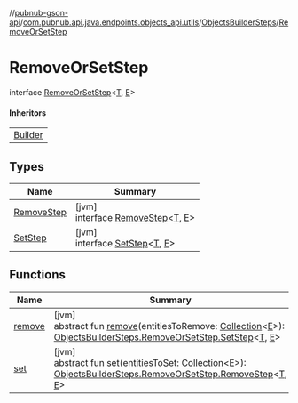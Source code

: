 //[pubnub-gson-api](../../../../index.md)/[com.pubnub.api.java.endpoints.objects_api.utils](../../index.md)/[ObjectsBuilderSteps](../index.md)/[RemoveOrSetStep](index.md)

# RemoveOrSetStep

interface [RemoveOrSetStep](index.md)&lt;[T](index.md), [E](index.md)&gt;

#### Inheritors

| |
|---|
| [Builder](../../../com.pubnub.api.java.endpoints.objects_api.memberships/-manage-memberships/-builder/index.md) |

## Types

| Name | Summary |
|---|---|
| [RemoveStep](-remove-step/index.md) | [jvm]<br>interface [RemoveStep](-remove-step/index.md)&lt;[T](-remove-step/index.md), [E](-remove-step/index.md)&gt; |
| [SetStep](-set-step/index.md) | [jvm]<br>interface [SetStep](-set-step/index.md)&lt;[T](-set-step/index.md), [E](-set-step/index.md)&gt; |

## Functions

| Name | Summary |
|---|---|
| [remove](remove.md) | [jvm]<br>abstract fun [remove](remove.md)(entitiesToRemove: [Collection](https://docs.oracle.com/javase/8/docs/api/java/util/Collection.html)&lt;[E](index.md)&gt;): [ObjectsBuilderSteps.RemoveOrSetStep.SetStep](-set-step/index.md)&lt;[T](index.md), [E](index.md)&gt; |
| [set](set.md) | [jvm]<br>abstract fun [set](set.md)(entitiesToSet: [Collection](https://docs.oracle.com/javase/8/docs/api/java/util/Collection.html)&lt;[E](index.md)&gt;): [ObjectsBuilderSteps.RemoveOrSetStep.RemoveStep](-remove-step/index.md)&lt;[T](index.md), [E](index.md)&gt; |

